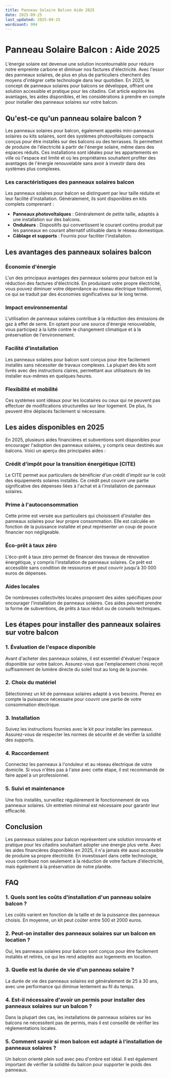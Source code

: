 ```yaml
---
title: Panneau Solaire Balcon Aide 2025
date: 2025-09-25
last_updated: 2025-09-25
wordcount: 994
---
```


# Panneau Solaire Balcon : Aide 2025

L'énergie solaire est devenue une solution incontournable pour réduire notre empreinte carbone et diminuer nos factures d'électricité. Avec l'essor des panneaux solaires, de plus en plus de particuliers cherchent des moyens d'intégrer cette technologie dans leur quotidien. En 2025, le concept de panneaux solaires pour balcons se développe, offrant une solution accessible et pratique pour les citadins. Cet article explore les avantages, les aides disponibles, et les considérations à prendre en compte pour installer des panneaux solaires sur votre balcon.

## Qu'est-ce qu'un panneau solaire balcon ?

Les panneaux solaires pour balcon, également appelés mini-panneaux solaires ou kits solaires, sont des systèmes photovoltaïques compacts conçus pour être installés sur des balcons ou des terrasses. Ils permettent de produire de l'électricité à partir de l'énergie solaire, même dans des espaces réduits. Ces installations sont idéales pour les appartements en ville où l'espace est limité et où les propriétaires souhaitent profiter des avantages de l'énergie renouvelable sans avoir à investir dans des systèmes plus complexes.

### Les caractéristiques des panneaux solaires balcon

Les panneaux solaires pour balcon se distinguent par leur taille réduite et leur facilité d'installation. Généralement, ils sont disponibles en kits complets comprenant :

- **Panneaux photovoltaïques** : Généralement de petite taille, adaptés à une installation sur des balcons.
- **Onduleurs** : Dispositifs qui convertissent le courant continu produit par les panneaux en courant alternatif utilisable dans le réseau domestique.
- **Câblage et supports** : Fournis pour faciliter l'installation.

## Les avantages des panneaux solaires balcon

### Économie d'énergie

L'un des principaux avantages des panneaux solaires pour balcon est la réduction des factures d'électricité. En produisant votre propre électricité, vous pouvez diminuer votre dépendance au réseau électrique traditionnel, ce qui se traduit par des économies significatives sur le long terme.

### Impact environnemental

L'utilisation de panneaux solaires contribue à la réduction des émissions de gaz à effet de serre. En optant pour une source d'énergie renouvelable, vous participez à la lutte contre le changement climatique et à la préservation de l'environnement.

### Facilité d'installation

Les panneaux solaires pour balcon sont conçus pour être facilement installés sans nécessiter de travaux complexes. La plupart des kits sont livrés avec des instructions claires, permettant aux utilisateurs de les installer eux-mêmes en quelques heures.

### Flexibilité et mobilité

Ces systèmes sont idéaux pour les locataires ou ceux qui ne peuvent pas effectuer de modifications structurelles sur leur logement. De plus, ils peuvent être déplacés facilement si nécessaire.

## Les aides disponibles en 2025

En 2025, plusieurs aides financières et subventions sont disponibles pour encourager l'adoption des panneaux solaires, y compris ceux destinés aux balcons. Voici un aperçu des principales aides :

### Crédit d'impôt pour la transition énergétique (CITE)

Le CITE permet aux particuliers de bénéficier d'un crédit d'impôt sur le coût des équipements solaires installés. Ce crédit peut couvrir une partie significative des dépenses liées à l'achat et à l'installation de panneaux solaires.

### Prime à l'autoconsommation

Cette prime est versée aux particuliers qui choisissent d'installer des panneaux solaires pour leur propre consommation. Elle est calculée en fonction de la puissance installée et peut représenter un coup de pouce financier non négligeable.

### Éco-prêt à taux zéro

L'éco-prêt à taux zéro permet de financer des travaux de rénovation énergétique, y compris l'installation de panneaux solaires. Ce prêt est accessible sans condition de ressources et peut couvrir jusqu'à 30 000 euros de dépenses.

### Aides locales

De nombreuses collectivités locales proposent des aides spécifiques pour encourager l'installation de panneaux solaires. Ces aides peuvent prendre la forme de subventions, de prêts à taux réduit ou de conseils techniques.

## Les étapes pour installer des panneaux solaires sur votre balcon

### 1. Évaluation de l'espace disponible

Avant d'acheter des panneaux solaires, il est essentiel d'évaluer l'espace disponible sur votre balcon. Assurez-vous que l'emplacement choisi reçoit suffisamment de lumière directe du soleil tout au long de la journée.

### 2. Choix du matériel

Sélectionnez un kit de panneaux solaires adapté à vos besoins. Prenez en compte la puissance nécessaire pour couvrir une partie de votre consommation électrique.

### 3. Installation

Suivez les instructions fournies avec le kit pour installer les panneaux. Assurez-vous de respecter les normes de sécurité et de vérifier la solidité des supports.

### 4. Raccordement

Connectez les panneaux à l'onduleur et au réseau électrique de votre domicile. Si vous n'êtes pas à l'aise avec cette étape, il est recommandé de faire appel à un professionnel.

### 5. Suivi et maintenance

Une fois installés, surveillez régulièrement le fonctionnement de vos panneaux solaires. Un entretien minimal est nécessaire pour garantir leur efficacité.

## Conclusion

Les panneaux solaires pour balcon représentent une solution innovante et pratique pour les citadins souhaitant adopter une énergie plus verte. Avec les aides financières disponibles en 2025, il n'a jamais été aussi accessible de produire sa propre électricité. En investissant dans cette technologie, vous contribuez non seulement à la réduction de votre facture d'électricité, mais également à la préservation de notre planète.

## FAQ

### 1. Quels sont les coûts d'installation d'un panneau solaire balcon ?

Les coûts varient en fonction de la taille et de la puissance des panneaux choisis. En moyenne, un kit peut coûter entre 500 et 2000 euros.

### 2. Peut-on installer des panneaux solaires sur un balcon en location ?

Oui, les panneaux solaires pour balcon sont conçus pour être facilement installés et retirés, ce qui les rend adaptés aux logements en location.

### 3. Quelle est la durée de vie d'un panneau solaire ?

La durée de vie des panneaux solaires est généralement de 25 à 30 ans, avec une performance qui diminue lentement au fil du temps.

### 4. Est-il nécessaire d'avoir un permis pour installer des panneaux solaires sur un balcon ?

Dans la plupart des cas, les installations de panneaux solaires sur les balcons ne nécessitent pas de permis, mais il est conseillé de vérifier les réglementations locales.

### 5. Comment savoir si mon balcon est adapté à l'installation de panneaux solaires ?

Un balcon orienté plein sud avec peu d'ombre est idéal. Il est également important de vérifier la solidité du balcon pour supporter le poids des panneaux.